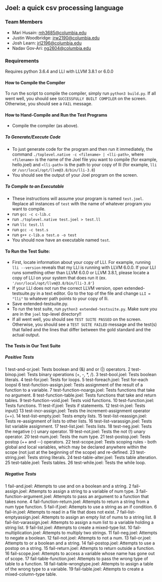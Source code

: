 ## Joel: a quick csv processing language

### Team Members
- Mari Husain: mh3685@columbia.edu 
- Justin Woodbridge: jrw2190@columbia.edu 
- Josh Learn: jrl2196@columbia.edu 
- Nadav Gov-Ari: ng2604@columbia.edu

### Requirements
Requires python 3.6.4 and LLI with LLVM 3.8.1 or 6.0.0

#### How to Compile the Compiler
To run the script to compile the compiler, simply run ``python3 build.py``. If all went well, you should see ``SUCCESSFULLY BUILT COMPILER`` on the screen. Otherwise, you should see a ``FAIL`` message.

#### How to Hand-Compile and Run the Test Programs
- Compile the compiler (as above).

##### To Generate/Execute Code
- To just generate code for the program and then run it immediately, the command ``./toplevel.native -c <filename> | <lli-path>``, where ``<filename>`` is the name of the Joel file you want to compile (for example, hello.joel) and ``<lli-path>`` is the path to your copy of lli (for example, ``lli`` or ``/usr/local/opt/llvm@3.8/bin/lli-3.8``)
- You should see the output of your Joel program on the screen.

##### To Compile to an Executable
- These instructions will assume your program is named ``test.joel``. Replace all instances of ``test`` with the name of whatever program you want to compile.
- run ``gcc -c c-lib.c``
- run ``./toplevel.native test.joel > test.ll``
- run ``llc test.ll``
- run ``gcc -c test.s``
- run ``g++ c-lib.o test.o -o test``
- You should now have an executable named ``test``.

#### To Run the Test Suite:
- First, locate information about your copy of LLI. For example, running ``lli --version`` reveals that my LLI is running with LLVM 6.0.0. If your LLI runs something other than LLVM 6.0.0 or LLVM 3.8.1, please locate a copy of LLI on your system that does run it (ex. ``'/usr/local/opt/llvm@3.8/bin/lli-3.8'``)
- If your LLI does not run the correct LLVM version, open extended-testsuite.py in a text editor. Go to the top of the file and change ``LLI = "lli"`` to whatever path points to your copy of lli.
- Save extended-testsuite.py.
- To run the test suite, run ``python3 extended-testsuite.py``. Make sure you are in the ``joel`` top-level directory!!
- If all went well, you should see ``TEST SUITE PASSED`` on the screen. Otherwise, you should see a ``TEST SUITE FAILED`` message and the test(s) that failed and the lines that differ between the gold standard and the actual output.


#### The Tests in Our Test Suite

##### Positive Tests
1 test-and-or.joel: Tests boolean and (&) and or (|) operators.
2 test-binop.joel: Tests binary operations (+, -, *, /).
3 test-bool.joel: Tests boolean literals.
4 test-for.joel: Tests for loops.
5 test-foreach.joel: Test for-each loopsl
6 test-function-assign.joel: Tests assignment of the result of a function to a variable.
7 test-function-noargs.joel: Tests functions that take no argument.
8 test-function-table.joel: Tests functions that take and return tables.
9 test-function-void.joel: Tests void functions.
10 test-function.joel: Tests functions.
11 test-if.joel: Tests if statements.
12 test-in.joel: Tests input()
13 test-incr-assign.joel: Tests the increment-assignment operator (+=).
14 test-list-empty.joel: Tests empty lists.
15 test-list-reassign.joel: Tests re-assignment of lists to other lists.
16 test-list-varassign.joel: Tests list variable assignment.
17 test-list.joel: Tests lists.
18 test-neg.joel: Tests the negative (-) unary operator.
19 test-not.joel: Tests the not (!) unary operator.
20 test-num.joel: Tests the num type.
21 test-postop.joel: Tests postop (++ and --) operators.
22 test-scope.joel: Tests scoping rules - both global and local variables, which may be declared anywhere within the scope (not just at the beginning of the scope) and re-defined.
23 test-string.joel: Tests string literals.
24 test-table-alter.joel: Tests table alteration.
25 test-table.joel: Tests tables.
26 test-while.joel: Tests the while loop. 

##### Negative Tests
1 fail-and.joel: Attempts to use and on a boolean and a string.
2 fail-assign.joel: Attempts to assign a string to a variable of num type.
3 fail-function-argument.joel: Attempts to pass an argument to a function that takes none.
4 fail-function-return.joel: Attempts to return a string from a num type function.
5 fail-if.joel: Attempts to use a string as an if condition.
6 fail-in.joel: Attempts to read in a file that does not exist.
7 fail-list-emptyassign.joel: Attempts to assign an empty list of nums to a string list.
8 fail-list-varassign.joel: Attempts to assign a num list to a variable holding a string list.
9 fail-list.joel: Attempts to create a mixed-type list.
10 fail-multiplication.joel: Attempts to multiply two strings.
11 fail-neg.joel: Attempts to negate a boolean.
12 fail-not.joel: Attempts to not a num.
13 fail-or.joel: Attempts to or a boolean and a string.
14 fail-postop.joel: Attempts to use a postop on a string.
15 fail-return.joel: Attempts to return outside a function.
16 fail-scope.joel: Attempts to access a variable whose name has gone out of scope.
17 fail-table-function.joel: Attempts to pass the wrong type of table to a function.
18 fail-table-wrongtype.joel: Attempts to assign a table of the wrong type to a variable.
19 fail-table.joel: Attempts to create a mixed-column-type table.
